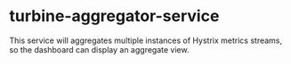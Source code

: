 # turbine-aggregator-service
This service will aggregates multiple instances of Hystrix metrics streams, so the dashboard can display an aggregate view.

